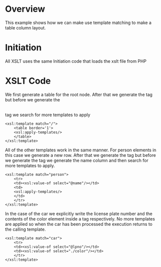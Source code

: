 # Overview
This example shows how we can make use template matching to make a table column layout.

# Initiation

All XSLT uses the same Initiation code that loads the xslt file from PHP

# XSLT Code

We first generate a table for the root node. After that we generate the <table> tag but before we generate the </table> tag we search for more templates to apply

~~~
<xsl:template match="/">
	<table border='1'>
	<xsl:apply-templates/>
	</table>
</xsl:template>  
~~~

All of the other templates work in the same manner. For person elements in this case we generate a new row. After that we generate the <tr> tag but before we generate the </tr> tag we generate the name column and then search for more templates to apply. 

~~~
<xsl:template match="person">
	<tr>
	<td><xsl:value-of select="@name"/></td>
	<td>
	<xsl:apply-templates/>
	</td>
	</tr>
</xsl:template>
~~~

In the case of the car we explicitly write the license plate number and the contents of the color element inside a <td> tag respectively.
No more templates are applied so when the car has been processed the execution returns to the calling template.
	
~~~
<xsl:template match="car">
	<tr>
	<td><xsl:value-of select="@lpno"/></td>		
	<td><xsl:value-of select="./color"/></td>
	</tr>
</xsl:template>
~~~

